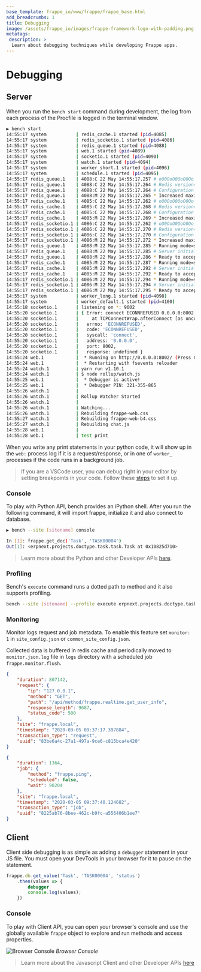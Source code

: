 ```yaml
---
base_template: frappe_io/www/frappe/frappe_base.html
add_breadcrumbs: 1
title: Debugging
image: /assets/frappe_io/images/frappe-framework-logo-with-padding.png
metatags:
 description: >
  Learn about debugging techniques while developing Frappe apps.
---
```


# Debugging

## Server

When you run the `bench start` command during development, the log from each
process of the Procfile is logged in the terminal window.

```sh
▶ bench start
14:55:17 system           | redis_cache.1 started (pid=4085)
14:55:17 system           | redis_socketio.1 started (pid=4086)
14:55:17 system           | redis_queue.1 started (pid=4088)
14:55:17 system           | web.1 started (pid=4089)
14:55:17 system           | socketio.1 started (pid=4090)
14:55:17 system           | watch.1 started (pid=4094)
14:55:17 system           | worker_short.1 started (pid=4096)
14:55:17 system           | schedule.1 started (pid=4095)
14:55:17 redis_queue.1    | 4088:C 22 May 14:55:17.257 # oO0OoO0OoO0Oo Redis is starting oO0OoO0OoO0Oo
14:55:17 redis_queue.1    | 4088:C 22 May 14:55:17.264 # Redis version=4.0.11, bits=64, commit=00000000, modified=0, pid=4088, just started
14:55:17 redis_queue.1    | 4088:C 22 May 14:55:17.264 # Configuration loaded
14:55:17 redis_queue.1    | 4088:M 22 May 14:55:17.265 * Increased maximum number of open files to 10032 (it was originally set to 4864).
14:55:17 redis_cache.1    | 4085:C 22 May 14:55:17.262 # oO0OoO0OoO0Oo Redis is starting oO0OoO0OoO0Oo
14:55:17 redis_cache.1    | 4085:C 22 May 14:55:17.268 # Redis version=4.0.11, bits=64, commit=00000000, modified=0, pid=4085, just started
14:55:17 redis_cache.1    | 4085:C 22 May 14:55:17.268 # Configuration loaded
14:55:17 redis_cache.1    | 4085:M 22 May 14:55:17.269 * Increased maximum number of open files to 10032 (it was originally set to 4864).
14:55:17 redis_socketio.1 | 4086:C 22 May 14:55:17.262 # oO0OoO0OoO0Oo Redis is starting oO0OoO0OoO0Oo
14:55:17 redis_socketio.1 | 4086:C 22 May 14:55:17.270 # Redis version=4.0.11, bits=64, commit=00000000, modified=0, pid=4086, just started
14:55:17 redis_socketio.1 | 4086:C 22 May 14:55:17.270 # Configuration loaded
14:55:17 redis_socketio.1 | 4086:M 22 May 14:55:17.272 * Increased maximum number of open files to 10032 (it was originally set to 4864).
14:55:17 redis_queue.1    | 4088:M 22 May 14:55:17.285 * Running mode=standalone, port=11002.
14:55:17 redis_queue.1    | 4088:M 22 May 14:55:17.285 # Server initialized
14:55:17 redis_queue.1    | 4088:M 22 May 14:55:17.286 * Ready to accept connections
14:55:17 redis_cache.1    | 4085:M 22 May 14:55:17.287 * Running mode=standalone, port=13002.
14:55:17 redis_cache.1    | 4085:M 22 May 14:55:17.292 # Server initialized
14:55:17 redis_cache.1    | 4085:M 22 May 14:55:17.292 * Ready to accept connections
14:55:17 redis_socketio.1 | 4086:M 22 May 14:55:17.294 * Running mode=standalone, port=12002.
14:55:17 redis_socketio.1 | 4086:M 22 May 14:55:17.294 # Server initialized
14:55:17 redis_socketio.1 | 4086:M 22 May 14:55:17.295 * Ready to accept connections
14:55:17 system           | worker_long.1 started (pid=4098)
14:55:17 system           | worker_default.1 started (pid=4100)
14:55:18 socketio.1       | listening on *: 9002
14:55:20 socketio.1       | { Error: connect ECONNREFUSED 0.0.0.0:8002
14:55:20 socketio.1       |     at TCPConnectWrap.afterConnect [as oncomplete] (net.js:1191:14)
14:55:20 socketio.1       |   errno: 'ECONNREFUSED',
14:55:20 socketio.1       |   code: 'ECONNREFUSED',
14:55:20 socketio.1       |   syscall: 'connect',
14:55:20 socketio.1       |   address: '0.0.0.0',
14:55:20 socketio.1       |   port: 8002,
14:55:20 socketio.1       |   response: undefined }
14:55:24 web.1            |  * Running on http://0.0.0.0:8002/ (Press CTRL+C to quit)
14:55:24 web.1            |  * Restarting with fsevents reloader
14:55:24 watch.1          | yarn run v1.10.1
14:55:24 watch.1          | $ node rollup/watch.js
14:55:25 web.1            |  * Debugger is active!
14:55:25 web.1            |  * Debugger PIN: 321-355-865
14:55:26 watch.1          |
14:55:26 watch.1          | Rollup Watcher Started
14:55:26 watch.1          |
14:55:26 watch.1          | Watching...
14:55:26 watch.1          | Rebuilding frappe-web.css
14:55:27 watch.1          | Rebuilding frappe-web-b4.css
14:55:27 watch.1          | Rebuilding chat.js
14:55:28 web.1            |
14:55:28 web.1            | test print
```

When you write any print statements in your python code, it will show up in the
`web:` process log if it is a request/response, or in one of `worker_` processes
if the code runs in a background job.

> If you are a VSCode user, you can debug right in your editor by setting
breakpoints in your code. Follow these
[steps](https://github.com/frappe/erpnext/wiki/VSCode-Debugging-for-Frappe-Python)
to set it up.

### Console

To play with Python API, bench provides an iPython shell. After you run the
following command, it will import frappe, initialize it and also connect to
database.

```sh
▶ bench --site [sitename] console

In [1]: frappe.get_doc('Task', 'TASK00004')
Out[1]: <erpnext.projects.doctype.task.task.Task at 0x10825d710>
```

> Learn more about the Python and other Developer APIs [here](/docs/user/en/api/index.md).

### Profiling

Bench's `execute` command runs a dotted path to method and it also supports
profiling.

```sh
bench --site [sitename] --profile execute erpnext.projects.doctype.task.task.set_tasks_as_overdue
```

### Monitoring

Monitor logs request and job metadata. To enable this feature set `monitor: 1` in `site_config.json` or `common_site_config.json`.

Collected data is buffered in redis cache and periodically moved to `monitor.json.log` file in `logs` directory with a scheduled job `frappe.monitor.flush`.

```JSON
{
    "duration": 807142,
    "request": {
        "ip": "127.0.0.1",
        "method": "GET",
        "path": "/api/method/frappe.realtime.get_user_info",
        "response_length": 9687,
        "status_code": 500
    },
    "site": "frappe.local",
    "timestamp": "2020-03-05 09:37:17.397884",
    "transaction_type": "request",
    "uuid": "83be6a4c-27a1-497a-9ce6-c815bca4e420"
} 
```

```JSON
{
    "duration": 1364,
    "job": {
        "method": "frappe.ping",
        "scheduled": false,
        "wait": 90204
    },
    "site": "frappe.local",
    "timestamp": "2020-03-05 09:37:40.124682",
    "transaction_type": "job",
    "uuid": "8225ab76-8bee-462c-b9fc-a556406b1ee7"
}
```

## Client

Client side debugging is as simple as adding a `debugger` statement in your JS
file. You must open your DevTools in your browser for it to pause on the statement.

```js
frappe.db.get_value('Task', 'TASK00004', 'status')
	.then(values => {
		debugger
		console.log(values);
	})
```

### Console

To play with Client API, you can open your browser's console and use the
globally available `frappe` object to explore and run methods and access
properties.

![Browser Console](/docs/assets/img/client-side-debugging.png)
*Browser Console*

> Learn more about the Javascript Client and other Developer APIs [here](/docs/user/en/api/index.md)
